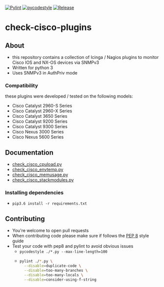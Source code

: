[![Pylint](https://github.com/m-erhardt/check-cisco-plugins/actions/workflows/pylint.yml/badge.svg)](https://github.com/m-erhardt/check-cisco-plugins/actions/workflows/pylint.yml) [![pycodestyle](https://github.com/m-erhardt/check-cisco-plugins/actions/workflows/pycodestyle.yml/badge.svg)](https://github.com/m-erhardt/check-cisco-plugins/actions/workflows/pycodestyle.yml) [![Release](https://img.shields.io/github/release/m-erhardt/check-cisco-plugins.svg)](https://github.com/m-erhardt/check-cisco-plugins/releases)
# check-cisco-plugins

## About
* this repository contains a collection of Icinga / Nagios plugins to monitor Cisco IOS and NX-OS devices via SNMPv3
* Written for python 3
* Uses SNMPv3 in AuthPriv mode

### Compatibility
these plugins were developed / tested on the following models:
* Cisco Catalyst 2960-S Series
* Cisco Catalyst 2960-X Series
* Cisco Catalyst 3650 Series
* Cisco Catalyst 9200 Series
* Cisco Catalyst 9300 Series
* Cisco Nexus 3000 Series
* Cisco Nexus 5600 Series

## Documentation
* [check_cisco_cpuload.py](docs/check_cisco_cpuload.md)
* [check_cisco_envtemp.py](docs/check_cisco_envtemp.md)
* [check_cisco_memusage.py](docs/check_cisco_memusage.md)
* [check_cisco_stackmodules.py](docs/check_cisco_stackmodules.md)

### Installing dependencies
* `pip3.6 install -r requirements.txt`

## Contributing
* You're welcome to open pull requests
* When contributing code please make sure if follows the [PEP 8](https://www.python.org/dev/peps/pep-0008/) style guide
* Test your code with pep8 and pylint to avoid obvious issues
  * `pycodestyle ./*.py --max-line-length=100`
  * 
    ```bash
    pylint ./*.py \
      --disable=duplicate-code \
      --disable=too-many-branches \
      --disable=too-many-locals \
      --disable=consider-using-f-string
    ```
